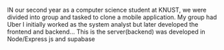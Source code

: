 IN our second year as a computer science student at KNUST, we were divided into group and tasked to clone a mobile application. My group had Uber
I initially worked as the system analyst but later developed the frontend and backend...
This is the server(backend) was developed in Node/Express js and supabase

